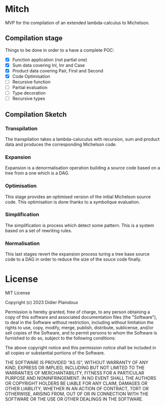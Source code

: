 # Mitch

MVP for the compilation of an extended lambda-calculus to Michelson.

## Compilation stage

Things to be done in order to a have a complete POC:

- [X] Function application (not partial one)
- [X] Sum data covering Inl, Inr and Case
- [X] Product data covering Pair, First and Second
- [X] Code Optimisation
- [ ] Recursive function
- [ ] Partial evaluation
- [ ] Type decoration
- [ ] Recursive types

## Compilation Sketch 

### Transpilation

The transpilation takes a lambda-caluculus with recursion, sum and product data and 
produces the corresponding Michelson code.

### Expansion

Expansion is a denormalisation operation building a source code based on a tree from
a one which is a DAG.

### Optimisation

This stage provides an optimised version of the initial Michelson source code. This 
optimisation is done thanks to a symbolique evaluation. 

### Simplification

The simplification is process which detect some pattern. This is a system based on
a set of rewriting rules.

### Normalisation

This last stages revert the expansion process turing a tree base source code to a DAG
in order to reduce the size of the souce code finally.

# License

MIT License

Copyright (c) 2023 Didier Plaindoux

Permission is hereby granted, free of charge, to any person obtaining a copy
of this software and associated documentation files (the "Software"), to deal
in the Software without restriction, including without limitation the rights
to use, copy, modify, merge, publish, distribute, sublicense, and/or sell
copies of the Software, and to permit persons to whom the Software is
furnished to do so, subject to the following conditions:

The above copyright notice and this permission notice shall be included in all
copies or substantial portions of the Software.

THE SOFTWARE IS PROVIDED "AS IS", WITHOUT WARRANTY OF ANY KIND, EXPRESS OR
IMPLIED, INCLUDING BUT NOT LIMITED TO THE WARRANTIES OF MERCHANTABILITY,
FITNESS FOR A PARTICULAR PURPOSE AND NONINFRINGEMENT. IN NO EVENT SHALL THE
AUTHORS OR COPYRIGHT HOLDERS BE LIABLE FOR ANY CLAIM, DAMAGES OR OTHER
LIABILITY, WHETHER IN AN ACTION OF CONTRACT, TORT OR OTHERWISE, ARISING FROM,
OUT OF OR IN CONNECTION WITH THE SOFTWARE OR THE USE OR OTHER DEALINGS IN THE
SOFTWARE.
